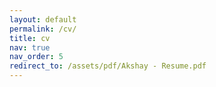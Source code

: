```yaml
---
layout: default
permalink: /cv/
title: cv
nav: true
nav_order: 5
redirect_to: /assets/pdf/Akshay - Resume.pdf
---
```

